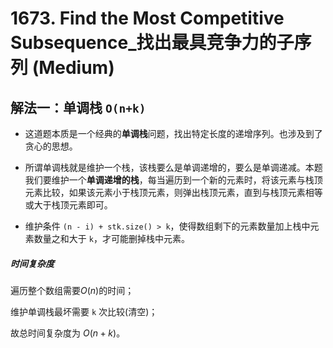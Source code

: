 # 1673. Find the Most Competitive Subsequence_找出最具竞争力的子序列 (Medium)



## 解法一：单调栈 `O(n+k)`

- 这道题本质是一个经典的**单调栈**问题，找出特定长度的递增序列。也涉及到了贪心的思想。

- 所谓单调栈就是维护一个栈，该栈要么是单调递增的，要么是单调递减。本题我们要维护一个**单调递增的栈**，每当遍历到一个新的元素时，将该元素与栈顶元素比较，如果该元素小于栈顶元素，则弹出栈顶元素，直到与栈顶元素相等或大于栈顶元素即可。

- 维护条件 `(n - i) + stk.size() > k`，使得数组剩下的元素数量加上栈中元素数量之和大于 `k`，才可能删掉栈中元素。



##### 时间复杂度

遍历整个数组需要$O(n)$的时间；

维护单调栈最坏需要 `k` 次比较(清空)；

故总时间复杂度为 $O(n + k)$。



